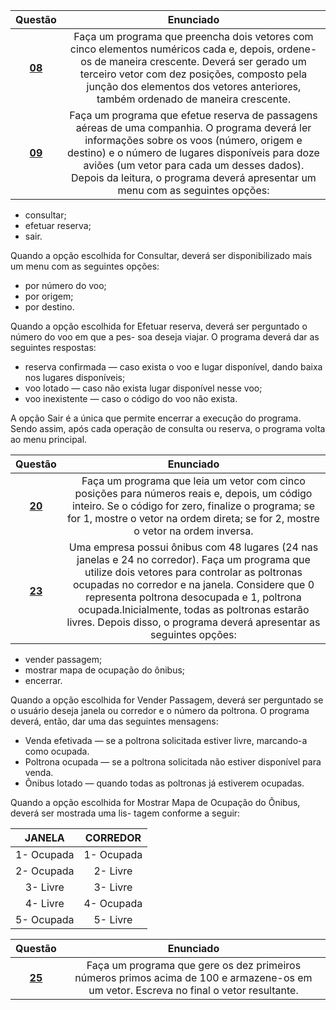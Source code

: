 Questão | Enunciado
:------:| :----------:
[**08**]() | Faça um programa que preencha dois vetores com cinco elementos numéricos cada e, depois, ordene-os de maneira crescente. Deverá ser gerado um terceiro vetor com dez posições, composto pela junção dos elementos dos vetores anteriores, também ordenado de maneira crescente.
[**09**]() | Faça um programa que efetue reserva de passagens aéreas de uma companhia. O programa deverá ler informações sobre os voos (número, origem e destino) e o número de lugares disponíveis para doze aviões (um vetor para cada um desses dados). Depois da leitura, o programa deverá apresentar um menu com as seguintes opções:

- consultar;
- efetuar reserva;
- sair.

Quando a opção escolhida for Consultar, deverá ser disponibilizado mais um menu com as seguintes
opções:

- por número do voo;
- por origem;
- por destino.

Quando a opção escolhida for Efetuar reserva, deverá ser perguntado o número do voo em que a pes-
soa deseja viajar. O programa deverá dar as seguintes respostas:

- reserva confirmada — caso exista o voo e lugar disponível, dando baixa nos lugares disponíveis;
- voo lotado — caso não exista lugar disponível nesse voo;
- voo inexistente — caso o código do voo não exista.

A opção Sair é a única que permite encerrar a execução do programa. Sendo assim, após cada operação
de consulta ou reserva, o programa volta ao menu principal.

Questão | Enunciado
:------:| :----------:
[**20**]() | Faça um programa que leia um vetor com cinco posições para números reais e, depois, um código inteiro. Se o código for zero, finalize o programa; se for 1, mostre o vetor na ordem direta; se for 2, mostre o vetor na ordem inversa.
[**23**]() | Uma empresa possui ônibus com 48 lugares (24 nas janelas e 24 no corredor). Faça um programa que utilize dois vetores para controlar as poltronas ocupadas no corredor e na janela. Considere que 0 representa poltrona desocupada e 1, poltrona ocupada.Inicialmente, todas as poltronas estarão livres. Depois disso, o programa deverá apresentar as seguintes opções:

- vender passagem;
- mostrar mapa de ocupação do ônibus;
- encerrar.
  
Quando a opção escolhida for Vender Passagem, deverá ser perguntado se o usuário deseja janela ou
corredor e o número da poltrona. O programa deverá, então, dar uma das seguintes mensagens:

- Venda efetivada — se a poltrona solicitada estiver livre, marcando-a como ocupada.
- Poltrona ocupada — se a poltrona solicitada não estiver disponível para venda.
- Ônibus lotado — quando todas as poltronas já estiverem ocupadas.

Quando a opção escolhida for Mostrar Mapa de Ocupação do Ônibus, deverá ser mostrada uma lis-
tagem conforme a seguir:

JANELA | CORREDOR
:------:| :----------:
1- Ocupada | 1- Ocupada
2- Ocupada | 2- Livre
3- Livre | 3- Livre
4- Livre | 4- Ocupada
5- Ocupada | 5- Livre

Questão | Enunciado
:------:| :----------:
[**25**]() | Faça um programa que gere os dez primeiros números primos acima de 100 e armazene-os em um vetor. Escreva no final o vetor resultante.
